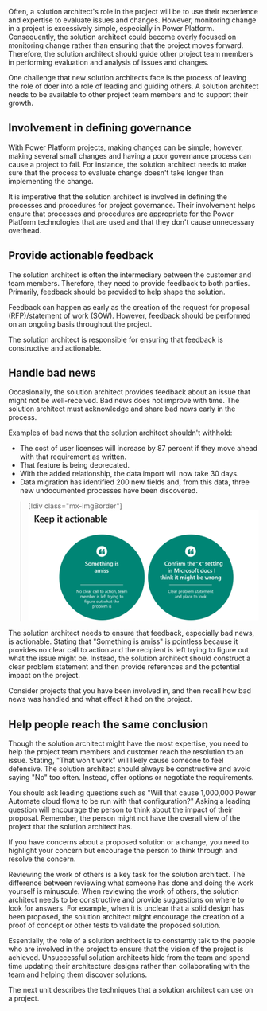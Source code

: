 Often, a solution architect's role in the project will be to use their experience and expertise to evaluate issues and changes. However, monitoring change in a project is excessively simple, especially in Power Platform. Consequently, the solution architect could become overly focused on monitoring change rather than ensuring that the project moves forward. Therefore, the solution architect should guide other project team members in performing evaluation and analysis of issues and changes.

One challenge that new solution architects face is the process of leaving the role of doer into a role of leading and guiding others. A solution architect needs to be available to other project team members and to support their growth.

## Involvement in defining governance

With Power Platform projects, making changes can be simple; however, making several small changes and having a poor governance process can cause a project to fail. For instance, the solution architect needs to make sure that the process to evaluate change doesn't take longer than implementing the change.

It is imperative that the solution architect is involved in defining the processes and procedures for project governance. Their involvement helps ensure that processes and procedures are appropriate for the Power Platform technologies that are used and that they don't cause unnecessary overhead.

## Provide actionable feedback

The solution architect is often the intermediary between the customer and team members. Therefore, they need to provide feedback to both parties. Primarily, feedback should be provided to help shape the solution.

Feedback can happen as early as the creation of the request for proposal (RFP)/statement of work (SOW). However, feedback should be performed on an ongoing basis throughout the project.

The solution architect is responsible for ensuring that feedback is constructive and actionable.

## Handle bad news

Occasionally, the solution architect provides feedback about an issue that might not be well-received. Bad news does not improve with time. The solution architect must acknowledge and share bad news early in the process.

Examples of bad news that the solution architect shouldn't withhold:

- The cost of user licenses will increase by 87 percent if they move ahead with that requirement as written.
- That feature is being deprecated.
- With the added relationship, the data import will now take 30 days.
- Data migration has identified 200 new fields and, from this data, three new undocumented processes have been discovered.

> [!div class="mx-imgBorder"]
> [![Diagram of actionable feedback when working on a project.](../media/3-feedback.png)](../media/3-feedback.png#lightbox)

The solution architect needs to ensure that feedback, especially bad news, is actionable. Stating that "Something is amiss" is pointless because it provides no clear call to action and the recipient is left trying to figure out what the issue might be. Instead, the solution architect should construct a clear problem statement and then provide references and the potential impact on the project.

Consider projects that you have been involved in, and then recall how bad news was handled and what effect it had on the project.

## Help people reach the same conclusion

Though the solution architect might have the most expertise, you need to help the project team members and customer reach the resolution to an issue. Stating, "That won’t work" will likely cause someone to feel defensive. The solution architect should always be constructive and avoid saying "No" too often. Instead, offer options or negotiate the requirements.

You should ask leading questions such as "Will that cause 1,000,000 Power Automate cloud flows to be run with that configuration?" Asking a leading question will encourage the person to think about the impact of their proposal. Remember, the person might not have the overall view of the project that the solution architect has.

If you have concerns about a proposed solution or a change, you need to highlight your concern but encourage the person to think through and resolve the concern.

Reviewing the work of others is a key task for the solution architect. The difference between reviewing what someone has done and doing the work yourself is minuscule. When reviewing the work of others, the solution architect needs to be constructive and provide suggestions on where to look for answers. For example, when it is unclear that a solid design has been proposed, the solution architect might encourage the creation of a proof of concept or other tests to validate the proposed solution.

Essentially, the role of a solution architect is to constantly talk to the people who are involved in the project to ensure that the vision of the project is achieved. Unsuccessful solution architects hide from the team and spend time updating their architecture designs rather than collaborating with the team and helping them discover solutions.

The next unit describes the techniques that a solution architect can use on a project.
